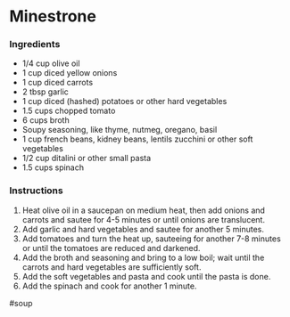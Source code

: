 # Minestrone
### Ingredients
* 1/4 cup olive oil
* 1 cup diced yellow onions
* 1 cup diced carrots
* 2 tbsp garlic
* 1 cup diced (hashed) potatoes or other hard vegetables
* 1.5 cups chopped tomato
* 6 cups broth
* Soupy seasoning, like thyme, nutmeg, oregano, basil
* 1 cup french beans, kidney beans, lentils zucchini or other soft vegetables
* 1/2 cup ditalini or other small pasta
* 1.5 cups spinach

### Instructions
1. Heat olive oil in a saucepan on medium heat, then add onions and carrots and sautee for 4-5 minutes or until onions are translucent.
2. Add garlic and hard vegetables and sautee for another 5 minutes.
3. Add tomatoes and turn the heat up, sauteeing for another 7-8 minutes or until the tomatoes are reduced and darkened. 
4. Add the broth and seasoning and bring to a low boil; wait until the carrots and hard vegetables are sufficiently soft.
5. Add the soft vegetables and pasta and cook until the pasta is done. 
6. Add the spinach and cook for another 1 minute.

#soup
